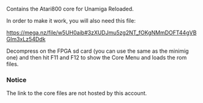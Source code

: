 Contains the Atari800 core for Unamiga Reloaded.

In order to make it work, you will also need this file:

https://mega.nz/file/w5UH0aib#3zXUDJmu5zg2NT_fOKgNMmDOFT44gVBGIm3xLz54Ddk

Decompress on the FPGA sd card (you can use the same as the minimig one) and then hit F11 and F12 to show the Core Menu and loads the rom files.

### Notice

The link to the core files are not hosted by this account.
